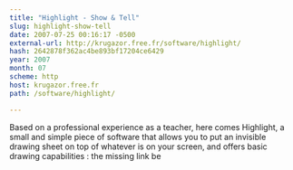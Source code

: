 ```yaml
---
title: "Highlight - Show & Tell"
slug: highlight-show-tell
date: 2007-07-25 00:16:17 -0500
external-url: http://krugazor.free.fr/software/highlight/
hash: 2642878f362ac4be893bf17204ce6429
year: 2007
month: 07
scheme: http
host: krugazor.free.fr
path: /software/highlight/

---
```


Based on a professional experience as a teacher, here comes Highlight, a small and simple piece of software that allows you to put an invisible drawing sheet on top of whatever is on your screen, and offers basic drawing capabilities : the missing link be
